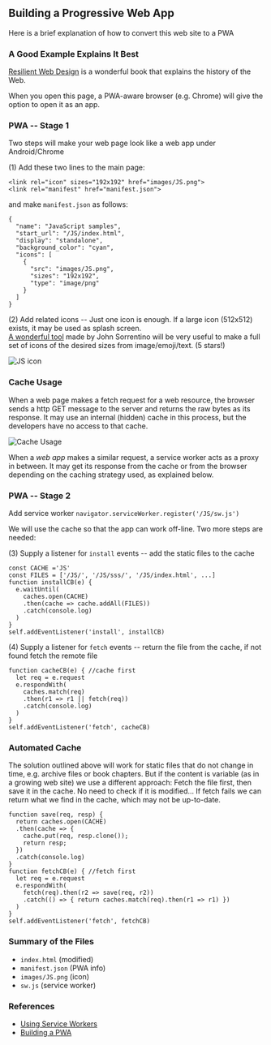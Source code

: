 ## Building a Progressive Web App
Here is a brief explanation of how to convert this web site to a PWA

### A Good Example Explains It Best
[Resilient Web Design](https://resilientwebdesign.com/) is a wonderful book that explains the history of the Web.

When you open this page, a PWA-aware browser (e.g. Chrome) will give the option to open it as an app.

### PWA -- Stage 1
Two steps will make your web page look like a web app under Android/Chrome

(1) Add these two lines to the main page: 

```
<link rel="icon" sizes="192x192" href="images/JS.png">
<link rel="manifest" href="manifest.json">
```

and make `manifest.json` as follows:

```
{
  "name": "JavaScript samples",
  "start_url": "/JS/index.html",
  "display": "standalone",
  "background_color": "cyan",
  "icons": [
    {
      "src": "images/JS.png",
      "sizes": "192x192",
      "type": "image/png"
    }
  ]
}
```

(2) Add related icons -- Just one icon is enough.
If a large icon (512x512) exists, it may be used as splash screen. <br>
[A wonderful tool](https://favicon.io) made by John Sorrentino will be very useful to make a full set of icons of the desired sizes from image/emoji/text. (5 stars!)

![JS icon](images/JS.png)

### Cache Usage
When a web page makes a fetch request for a web resource, the browser sends a http GET message to the server and returns the raw bytes as its response. It may use an internal (hidden) cache in this process, but the developers have no access to that cache. 

![Cache Usage](images/cache.png)

When a *web app* makes a similar request, a service worker acts as a proxy in between. It may get its response from the cache or from the browser depending on the caching strategy used, as explained below.

### PWA -- Stage 2
Add service worker `navigator.serviceWorker.register('/JS/sw.js')`

We will use the cache so that the app can work off-line. Two more steps are needed:

(3) Supply a listener for `install` events -- add the static files to the cache

```
const CACHE ='JS'
const FILES = ['/JS/', '/JS/sss/', '/JS/index.html', ...]
function installCB(e) {
  e.waitUntil(
    caches.open(CACHE)
    .then(cache => cache.addAll(FILES))
    .catch(console.log)
  )
}
self.addEventListener('install', installCB)
```

(4) Supply a listener for `fetch` events -- return the file from the cache, if not found fetch the remote file

```
function cacheCB(e) { //cache first
  let req = e.request
  e.respondWith(
    caches.match(req)
    .then(r1 => r1 || fetch(req))
    .catch(console.log)
  )
}
self.addEventListener('fetch', cacheCB)
```

### Automated Cache
The solution outlined above will work for static files that do not change in time, e.g. archive files or book chapters. But if the content is variable (as in a growing web site) we use a different approach: Fetch the file first, then save it in the cache. No need to check if it is modified... If fetch fails we can return what we find in the cache, which may not be up-to-date.

```
function save(req, resp) {
  return caches.open(CACHE)
  .then(cache => {
    cache.put(req, resp.clone());
    return resp;
  }) 
  .catch(console.log)
}
function fetchCB(e) { //fetch first
  let req = e.request
  e.respondWith(
    fetch(req).then(r2 => save(req, r2))
    .catch(() => { return caches.match(req).then(r1 => r1) })
  )
}
self.addEventListener('fetch', fetchCB)
```

### Summary of the Files
* `index.html` (modified)
* `manifest.json` (PWA info)
* `images/JS.png` (icon)
* `sw.js` (service worker)

### References
* [Using Service Workers](https://developer.mozilla.org/en-US/docs/Web/API/Service_Worker_API/Using_Service_Workers)
* [Building a PWA](https://medium.freecodecamp.org/progressive-web-apps-102-building-a-progressive-web-app-from-scratch-397b72168040)

<script src="navbar.js"></script>
